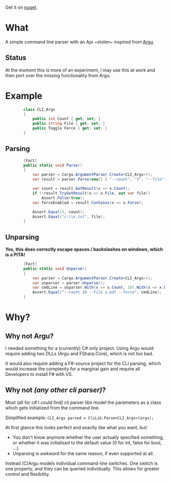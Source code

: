 Get it on [nuget](https://www.nuget.org/packages/Cargu/).

# What
A simple command line parser with an Api ~stolen~ inspired from [Argu](https://github.com/fsprojects/Argu).

## Status

At the moment this is more of an experiment, I may use this at work and then port over the missing functionality from Argu.

# Example

```C#
        class CLI_Args
        {
            public int Count { get; set; }
            public string File { get; set; }
            public Toggle Force { get; set; }
        }
```

## Parsing

```C#
        [Fact]
        public static void Parse()
        {
            var parser = Cargu.ArgumentParser.Create<CLI_Args>();
            var result = parser.Parse(new[] { "--count", "5", "--file", "c:\\x.txt", "--force" }, parseAppConfig: false);

            var count = result.GetResult(x => x.Count);
            if (!result.TryGetResult(x => x.File, out var file))
                Assert.False(true);
            var forceEnabled = result.Contains(x => x.Force);

            Assert.Equal(5, count);
            Assert.Equal("c:\\x.txt", file);
        }
```

## Unparsing

__Yes, this does correctly escape spaces / backslashes on windows, which is a PITA!__

```C#
        [Fact]
        public static void Unparse()
        {
            var parser = Cargu.ArgumentParser.Create<CLI_Args>();
            var unparser = parser.Unparse();
            var cmdLine = unparser.With(x => x.Count, 10).With(x => x.File, "y.pdf").With(x => x.Force).ToString();
            Assert.Equal("--count 10 --file y.pdf --force", cmdLine);
        }
```

# Why?

## Why not Argu?

I needed something for a (currently) C# only project.
Using Argu would require adding two DLLs (Argu and FSharp.Core), which is not too bad.

It would also require adding a F#-source project for the CLI parsing,
which would increase the complexity for a marginal gain
and require all Developers to install F# with VS.

## Why not _(any other cli parser)_?

Most (all for c# I could find) cli parser libs model the parameters as a class which gets initialized from the command line.

Simplified example: ``CLI_Args parsed = CliLib.Parse<CLI_Args>(args);``


At first glance this looks perfect and exactly like what you want, but:

* You don't know anymore whether the user actually specified something, or whether it was initialised to the default value (0 for int, false for bool, ...).
* Unparsing is awkward for the same reason, if even supported at all.

Instead (C)Argu models individual command-line switches. One switch is one property, and they can be queried individually.
This allows for greater control and flexibility.
